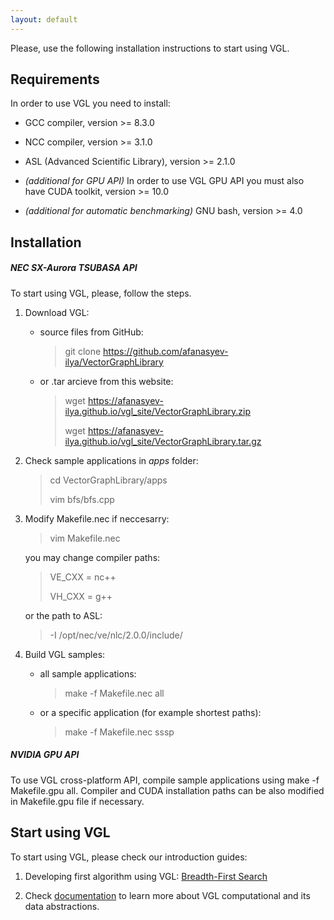 ```yaml
---
layout: default
---
```


Please, use the following installation instructions to start using VGL.

## Requirements

In order to use VGL you need to install:
* GCC compiler, version >= 8.3.0
* NCC compiler, version >= 3.1.0
* ASL (Advanced Scientific Library), version >= 2.1.0

* _(additional for GPU API)_ In order to use VGL GPU API you must also have CUDA toolkit, version >= 10.0 
* _(additional for automatic benchmarking)_ GNU bash, version >= 4.0

## Installation

##### NEC SX-Aurora TSUBASA API
To start using VGL, please, follow the steps.

1. Download VGL:

    - source files from GitHub:
        > git clone https://github.com/afanasyev-ilya/VectorGraphLibrary

    - or .tar arcieve from this website:

        > wget https://afanasyev-ilya.github.io/vgl_site/VectorGraphLibrary.zip
        >                               
        > wget https://afanasyev-ilya.github.io/vgl_site/VectorGraphLibrary.tar.gz

2. Check sample applications in _apps_ folder:

    > cd VectorGraphLibrary/apps
    >
    > vim bfs/bfs.cpp

3. Modify Makefile.nec if neccesarry:
    > vim Makefile.nec
    
    you may change compiler paths:
    > VE_CXX = nc++
    > 
    > VH_CXX = g++
    
    or the path to ASL:
    > -I /opt/nec/ve/nlc/2.0.0/include/

4. Build VGL samples:
    - all sample applications:
        > make -f Makefile.nec all
    
    - or a specific application (for example shortest paths):
        > make -f Makefile.nec sssp

##### NVIDIA GPU API

To use VGL cross-platform API, compile sample applications using make -f Makefile.gpu all. 
Compiler and CUDA installation paths can be also modified in Makefile.gpu file if necessary. 

## Start using VGL

To start using VGL, please check our introduction guides: 

1. Developing first algorithm using VGL: [Breadth-First Search](./bfs_example.html)

2. Check [documentation](./documentation.html) to learn more about VGL computational and its data abstractions.

